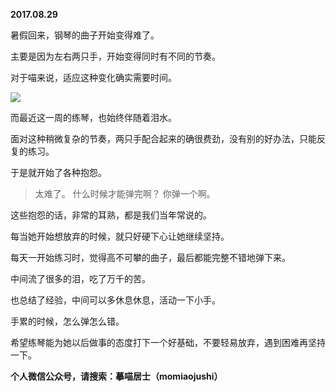 
          
**2017.08.29**

暑假回来，钢琴的曲子开始变得难了。

主要是因为左右两只手，开始变得同时有不同的节奏。

对于喵来说，适应这种变化确实需要时间。

![](//upload-images.jianshu.io/upload_images/51001-c2a43ec3c82bc409.jpg)


而最近这一周的练琴，也始终伴随着泪水。

面对这种稍微复杂的节奏，两只手配合起来的确很费劲，没有别的好办法，只能反复的练习。

于是就开始了各种抱怨。
>太难了。
什么时候才能弹完啊？
你弹一个啊。



这些抱怨的话，非常的耳熟，都是我们当年常说的。

每当她开始想放弃的时候，就只好硬下心让她继续坚持。

每天一开始练习时，觉得高不可攀的曲子，最后都能完整不错地弹下来。

中间流了很多的泪，吃了万千的苦。

也总结了经验，中间可以多休息休息，活动一下小手。

手累的时候，怎么弹怎么错。

希望练琴能为她以后做事的态度打下一个好基础，不要轻易放弃，遇到困难再坚持一下。


**个人微信公众号，请搜索：摹喵居士（momiaojushi）**

        